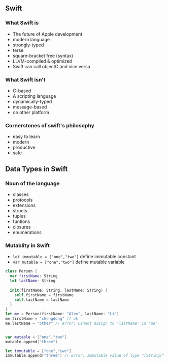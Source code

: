 ## Swift
### What Swift is
* The future of Apple development
* modern language
* strongly-typed
* terse
* square-bracket free (syntax)
* LLVM-compiled & optimized
* Swift can call objectC and vice versa

### What Swift isn't
* C-based
* A scripting language
* dynamically-typed
* message-based
* on other platform

### Cornerstones of swift's philosophy
* easy to learn
* modern
* productive
* safe

## Data Types in Swift

### Noun of the language
* classes
* protocols
* extensions
* structs
* tuples
* funtions
* closures
* enumerations

### Mutablity in Swift
* `let immutable = ["one","two"]` define immutable constant
* `var mutable = ["one","two"]` define mutable variable
```swift
class Person {
  var firstName: String
  let lastName: String
  
  init(firstName: String, lastName: String) {
    self.firstName = firstName
    self.lastName = lastName
  }
}
let me = Person(firstName: "Alex", lastName: "Li")
me.firstName = "chengdong" // ok
me.lastName = "other" // error: Cannot assign to 'lastName' in 'me'


var mutable = ["one","two"]
mutable.append("three")

let immutable = ["one","two"]
immutable.append("three") // Error: Immutable value of type "[String]" only has mutating members named 'append'

```
